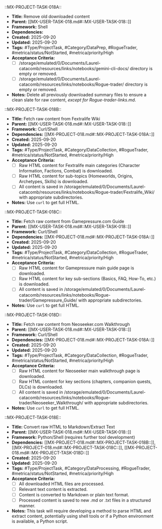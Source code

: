 ::MX-PROJECT-TASK-018A::
- **Title:** Remove old downloaded content
- **Parent:** [[MX-USER-TASK-018.md#::MX-USER-TASK-018::]]
- **Framework:** Shell
- **Dependencies:**
- **Created:** 2025-09-20
- **Updated:** 2025-09-20
- **Tags:** #Type/ProjectTask, #Category/DataPrep, #RogueTrader, #metrica/status/NotStarted, #metrica/priority/High
- **Acceptance Criteria:**
    - [ ] /storage/emulated/0/Documents/Laurel-catacomb/resources/links/notebooks/gemini-cli-docs/ directory is empty or removed.
    - [ ] /storage/emulated/0/Documents/Laurel-catacomb/resources/links/notebooks/Rogue-trader/ directory is empty or removed.
- **Notes:** Delete all previously downloaded summary files to ensure a clean slate for raw content, *except for Rogue-trader-links.md*.

::MX-PROJECT-TASK-018B::
- **Title:** Fetch raw content from Fextralife Wiki
- **Parent:** [[MX-USER-TASK-018.md#::MX-USER-TASK-018::]]
- **Framework:** Curl/Shell
- **Dependencies:** [[MX-PROJECT-018.md#::MX-PROJECT-TASK-018A::]]
- **Created:** 2025-09-20
- **Updated:** 2025-09-20
- **Tags:** #Type/ProjectTask, #Category/DataCollection, #RogueTrader, #metrica/status/NotStarted, #metrica/priority/High
- **Acceptance Criteria:**
    - [ ] Raw HTML content for Fextralife main categories (Character Information, Factions, Combat) is downloaded.
    - [ ] Raw HTML content for sub-topics (Homeworlds, Origins, Archetypes, Skills) is downloaded.
    - [ ] All content is saved in /storage/emulated/0/Documents/Laurel-catacomb/resources/links/notebooks/Rogue-trader/Fextralife_Wiki/ with appropriate subdirectories.
- **Notes:** Use `curl` to get full HTML.

::MX-PROJECT-TASK-018C::
- **Title:** Fetch raw content from Gamepressure.com Guide
- **Parent:** [[MX-USER-TASK-018.md#::MX-USER-TASK-018::]]
- **Framework:** Curl/Shell
- **Dependencies:** [[MX-PROJECT-018.md#::MX-PROJECT-TASK-018A::]]
- **Created:** 2025-09-20
- **Updated:** 2025-09-20
- **Tags:** #Type/ProjectTask, #Category/DataCollection, #RogueTrader, #metrica/status/NotStarted, #metrica/priority/High
- **Acceptance Criteria:**
    - [ ] Raw HTML content for Gamepressure main guide page is downloaded.
    - [ ] Raw HTML content for key sub-sections (Basics, FAQ, How-To, etc.) is downloaded.
    - [ ] All content is saved in /storage/emulated/0/Documents/Laurel-catacomb/resources/links/notebooks/Rogue-trader/Gamepressure_Guide/ with appropriate subdirectories.
- **Notes:** Use `curl` to get full HTML.

::MX-PROJECT-TASK-018D::
- **Title:** Fetch raw content from Neoseeker.com Walkthrough
- **Parent:** [[MX-USER-TASK-018.md#::MX-USER-TASK-018::]]
- **Framework:** Curl/Shell
- **Dependencies:** [[MX-PROJECT-018.md#::MX-PROJECT-TASK-018A::]]
- **Created:** 2025-09-20
- **Updated:** 2025-09-20
- **Tags:** #Type/ProjectTask, #Category/DataCollection, #RogueTrader, #metrica/status/NotStarted, #metrica/priority/High
- **Acceptance Criteria:**
    - [ ] Raw HTML content for Neoseeker main walkthrough page is downloaded.
    - [ ] Raw HTML content for key sections (chapters, companion quests, DLCs) is downloaded.
    - [ ] All content is saved in /storage/emulated/0/Documents/Laurel-catacomb/resources/links/notebooks/Rogue-trader/Neoseeker_Walkthrough/ with appropriate subdirectories.
- **Notes:** Use `curl` to get full HTML.

::MX-PROJECT-TASK-018E::
- **Title:** Convert raw HTML to Markdown/Extract Text
- **Parent:** [[MX-USER-TASK-018.md#::MX-USER-TASK-018::]]
- **Framework:** Python/Shell (requires further tool development)
- **Dependencies:** [[MX-PROJECT-018.md#::MX-PROJECT-TASK-018B::]], [[MX-PROJECT-018.md#::MX-PROJECT-TASK-018C::]], [[MX-PROJECT-018.md#::MX-PROJECT-TASK-018D::]]
- **Created:** 2025-09-20
- **Updated:** 2025-09-20
- **Tags:** #Type/ProjectTask, #Category/DataProcessing, #RogueTrader, #metrica/status/NotStarted, #metrica/priority/High
- **Acceptance Criteria:**
    - [ ] All downloaded HTML files are processed.
    - [ ] Relevant text content is extracted.
    - [ ] Content is converted to Markdown or plain text format.
    - [ ] Processed content is saved to new .md or .txt files in a structured manner.
- **Notes:** This task will require developing a method to parse HTML and extract content, potentially using shell tools or if a Python environment is available, a Python script.